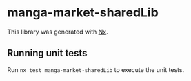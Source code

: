 # manga-market-sharedLib

This library was generated with [Nx](https://nx.dev).

## Running unit tests

Run `nx test manga-market-sharedLib` to execute the unit tests.
